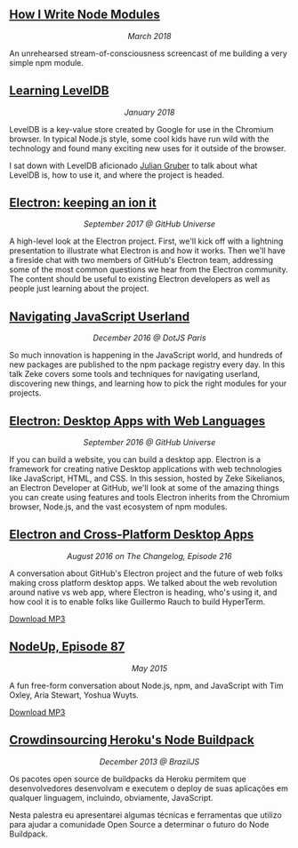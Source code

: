 <!--
title: Talks
description: Conferences, interviews, podcasts, screencasts, etc.
publish_date: 2018-04-12
-->

## [How I Write Node Modules](https://www.youtube.com/watch?v=6Y6QMgEEAXk)

<center><i>March 2018</i></center>

An unrehearsed stream-of-consciousness screencast of me building a very simple npm module.

## [Learning LevelDB](https://github.com/zeke/learning-leveldb#readme)

<center><i>January 2018</i></center>

LevelDB is a key-value store created by Google for use in the Chromium browser. In typical Node.js style, some cool kids have run wild with the technology and found many exciting new uses for it outside of the browser.

I sat down with LevelDB aficionado [Julian Gruber](http://juliangruber.com/) to talk about what LevelDB is, how to use it, and where the project is headed.

## [Electron: keeping an ion it](https://www.youtube.com/watch?v=GH3P4nen5hQ)

<center><i>September 2017 @ GitHub Universe</i></center>

A high-level look at the Electron project. First, we'll kick off with a lightning presentation to illustrate what Electron is and how it works. Then we'll have a fireside chat with two members of GitHub's Electron team, addressing some of the most common questions we hear from the Electron community. The content should be useful to existing Electron developers as well as people just learning about the project.

## [Navigating JavaScript Userland](https://www.youtube.com/watch?v=rKWHS2cfcAw&t=597s)

<center><i>December 2016 @ DotJS Paris</i></center>

So much innovation is happening in the JavaScript world, and hundreds of new packages are published to the npm package registry every day. In this talk Zeke covers some tools and techniques for navigating userland, discovering new things, and learning how to pick the right modules for your projects.

## [Electron: Desktop Apps with Web Languages](https://www.youtube.com/watch?v=FNHBfN8c32U)

<center><i>September 2016 @ GitHub Universe</i></center>

If you can build a website, you can build a desktop app. Electron is a framework for creating native Desktop applications with web technologies like JavaScript, HTML, and CSS. In this session, hosted by Zeke Sikelianos, an Electron Developer at GitHub, we'll look at some of the amazing things you can create using features and tools Electron inherits from the Chromium browser, Node.js, and the vast ecosystem of npm modules.

## [Electron and Cross-Platform Desktop Apps](https://changelog.com/podcast/216)

<center><i>August 2016 on The Changelog, Episode 216</i></center>

A conversation about GitHub's Electron project and the future of web folks making cross platform desktop apps. We talked about the web revolution around native vs web app, where Electron is heading, who's using it, and how cool it is to enable folks like Guillermo Rauch to build HyperTerm.

[Download MP3](https://cdn.changelog.com/uploads/podcast/216/the-changelog-216.mp3)

## [NodeUp, Episode 87](http://nodeup.com/eightyseven)

<center><i>May 2015</i></center>

A fun free-form conversation about Node.js, npm, and JavaScript with Tim Oxley, Aria Stewart, Yoshua Wuyts.

[Download MP3](http://www.podtrac.com/pts/redirect.mp3/www.archive.org/download/NodeUp87/NodeUp87_01.L.mp3)

## [Crowdinsourcing Heroku's Node Buildpack](https://www.youtube.com/watch?v=1bbpBirW5-Q)

<center><i>December 2013 @ BrazilJS</i></center>

Os pacotes open source de buildpacks da Heroku permitem que desenvolvedores desenvolvam e executem o deploy de suas aplicações em qualquer linguagem, incluindo, obviamente, JavaScript.

Nesta palestra eu apresentarei algumas técnicas e ferramentas que utilizo para ajudar a comunidade Open Source a determinar o futuro do Node Buildpack.